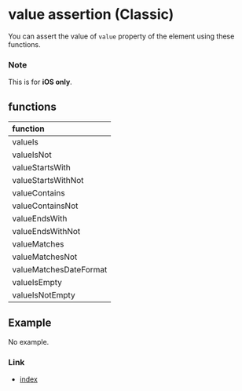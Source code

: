 # value assertion (Classic)

You can assert the value of `value` property of the element using these functions.

### Note

This is for **iOS only**.

## functions

| function               |
|:-----------------------|
| valueIs                |
| valueIsNot             |
| valueStartsWith        |
| valueStartsWithNot     |
| valueContains          |
| valueContainsNot       |
| valueEndsWith          |
| valueEndsWithNot       |
| valueMatches           |
| valueMatchesNot        |
| valueMatchesDateFormat |
| valueIsEmpty           |
| valueIsNotEmpty        |

## Example

No example.

### Link

- [index](../../../index.md)

